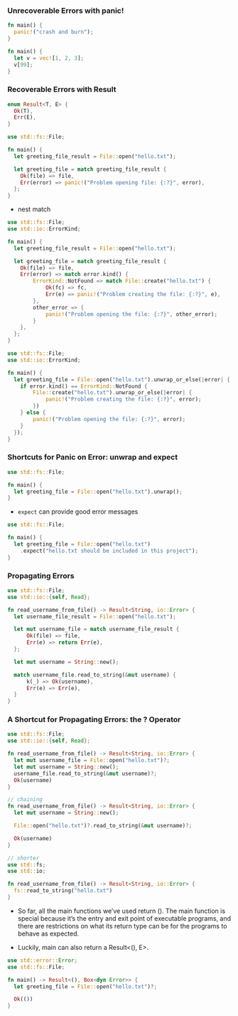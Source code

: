 ### Unrecoverable Errors with panic!

``` rust
fn main() {
  panic!("crash and burn");
}

fn main() {
  let v = vec![1, 2, 3];
  v[99];
}
```

### Recoverable Errors with Result

``` rust
enum Result<T, E> {
  Ok(T),
  Err(E),
}
```

``` rust
use std::fs::File;

fn main() {
  let greeting_file_result = File::open("hello.txt");

  let greeting_file = match greeting_file_result {
    Ok(file) => file,
    Err(error) => panic!("Problem opening file: {:?}", error),
  };
}
```

- nest match

``` rust
use std::fs::File;
use std::io::ErrorKind;

fn main() {
  let greeting_file_result = File::open("hello.txt");

  let greeting_file = match greeting_file_result {
    Ok(file) => file,
    Err(error) => match error.kind() {
        ErrorKind::NotFound => match File::create("hello.txt") {
            Ok(fc) => fc,
            Err(e) => panic!("Problem creating the file: {:?}", e),
        },
        other_error => {
            panic!("Problem opening the file: {:?}", other_error);
        }
    },
  };
}
```

``` rust
use std::fs::File;
use std::io::ErrorKind;

fn main() {
  let greeting_file = File::open("hello.txt").unwrap_or_else(|error| {
    if error.kind() == ErrorKind::NotFound {
        File::create("hello.txt").unwrap_or_else(|error| {
            panic!("Problem creating the file: {:?}", error);
        })
    } else {
        panic!("Problem opening the file: {:?}", error);
    }
  });
}
```

### Shortcuts for Panic on Error: unwrap and expect

``` rust
use std::fs::File;

fn main() {
  let greeting_file = File::open("hello.txt").unwrap();
}
```

- ```expect``` can provide good error messages

``` rust
use std::fs::File;

fn main() {
  let greeting_file = File::open("hello.txt")
    .expect("hello.txt should be included in this project");
}
```

### Propagating Errors

``` rust
use std::fs::File;
use std::io::{self, Read};

fn read_username_from_file() -> Result<String, io::Error> {
  let username_file_result = File::open("hello.txt");

  let mut username_file = match username_file_result {
      Ok(file) => file,
      Err(e) => return Err(e),
  };

  let mut username = String::new();

  match username_file.read_to_string(&mut username) {
      k(_) => Ok(username),
      Err(e) => Err(e),
  }
}

```

### A Shortcut for Propagating Errors: the ? Operator

``` rust
use std::fs::File;
use std::io::{self, Read};

fn read_username_from_file() -> Result<String, io::Error> {
  let mut username_file = File::open("hello.txt")?;
  let mut username = String::new();
  username_file.read_to_string(&mut username)?;
  Ok(username)
}

// chaining
fn read_username_from_file() -> Result<String, io::Error> {
  let mut username = String::new();

  File::open("hello.txt")?.read_to_string(&mut username)?;

  Ok(username)
}

// shorter
use std::fs;
use std::io;

fn read_username_from_file() -> Result<String, io::Error> {
  fs::read_to_string("hello.txt")
}
```

- So far, all the main functions we’ve used return (). The main function is special because it’s the entry and exit point of executable programs, and there are restrictions on what its return type can be for the programs to behave as expected.

- Luckily, main can also return a Result<(), E>.

``` rust
use std::error::Error;
use std::fs::File;

fn main() -> Result<(), Box<dyn Error>> {
  let greeting_file = File::open("hello.txt")?;

  Ok(())
}
```